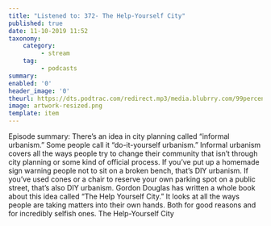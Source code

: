 ```yaml
---
title: "Listened to: 372- The Help-Yourself City"
published: true
date: 11-10-2019 11:52
taxonomy:
    category:
         - stream
    tag:
         - podcasts
summary:
enabled: '0'
header_image: '0'
theurl: https://dts.podtrac.com/redirect.mp3/media.blubrry.com/99percentinvisible/dovetail.prxu.org/96/8693e86b-0c58-4276-a4ee-b016cc634222/372_The_Help_Yourself_City_pt01.mp3
image: artwork-resized.png
template: item
---
```

 
Episode summary: There’s an idea in city planning called “informal urbanism.” Some people call it “do-it-yourself urbanism.” Informal urbanism covers all the ways people try to change their community that isn’t through city planning or some kind of official process. If you’ve put up a homemade sign warning people not to sit on a broken bench, that’s DIY urbanism. If you’ve used cones or a chair to reserve your own parking spot on a public street, that’s also DIY urbanism. Gordon Douglas has written a whole book about this idea called “The Help Yourself City.” It looks at all the ways people are taking matters into their own hands. Both for good reasons and for incredibly selfish ones. The Help-Yourself City
